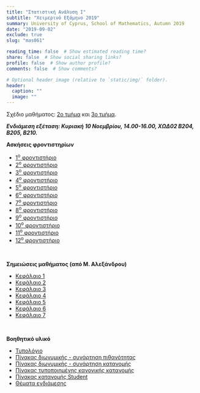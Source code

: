 ```yaml
---
title: "Στατιστική Ανάλυση Ι"
subtitle: "Χειμερινό Εξάμηνο 2019"
summary: University of Cyprus, School of Mathematics, Autumn 2019
date: "2019-09-02"
exclude: true
slug: "mas061"

reading_time: false  # Show estimated reading time?
share: false  # Show social sharing links?
profile: false  # Show author profile?
comments: false  # Show comments?

# Optional header image (relative to `static/img/` folder).
header:
  caption: ""
  image: ""
---
```


Σχέδιο μαθήματος: [2ο τμήμα](/teaching/mas061/mas_061.2_autumn_2019_syllabus.pdf) και [3ο τμήμα](/teaching/mas061/mas_061.3_autumn_2019_syllabus.pdf).

***Eνδιάμεση εξέταση: Κυριακή 10 Νοεμβρίου, 14.00-16.00, ΧΩΔ02 Β204, Β205, Β210.***

**Ασκήσεις φροντιστηρίων**

- [1<sup>ο</sup> φροντιστήριο](/teaching/mas061/mas061_askhseis_1.pdf)
- [2<sup>ο</sup> φροντιστήριο](/teaching/mas061/mas061_askhseis_2.pdf)
- [3<sup>ο</sup> φροντιστήριο](/teaching/mas061/mas061_askhseis_3.pdf)
- [4<sup>ο</sup> φροντιστήριο](/teaching/mas061/mas061_askhseis_4.pdf)
- [5<sup>ο</sup> φροντιστήριο](/teaching/mas061/mas061_askhseis_5.pdf)
- [6<sup>ο</sup> φροντιστήριο](/teaching/mas061/mas061_askhseis_6.pdf)
- [7<sup>ο</sup> φροντιστήριο](/teaching/mas061/mas061_askhseis_7.pdf)
- [8<sup>ο</sup> φροντιστήριο](/teaching/mas061/mas061_askhseis_8.pdf)
- [9<sup>ο</sup> φροντιστήριο](/teaching/mas061/mas061_askhseis_9.pdf)
- [10<sup>ο</sup> φροντιστήριο](/teaching/mas061/mas061_askhseis_10.pdf)
- [11<sup>ο</sup> φροντιστήριο](/teaching/mas061/mas061_askhseis_11.pdf)
- [12<sup>ο</sup> φροντιστήριο](/teaching/mas061/mas061_askhseis_12.pdf)



&#x2003;

**Σημειώσεις μαθήματος (από Μ. Αλεξάνδρου)**

- [Κεφάλαιο 1](/teaching/mas061/mas061_Chapter1.pdf)
- [Κεφάλαιο 2](/teaching/mas061/mas061_Chapter2.pdf)
- [Κεφάλαιο 3](/teaching/mas061/mas061_Chapter3.pdf)
- [Κεφάλαιο 4](/teaching/mas061/mas061_Chapter4.pdf)
- [Κεφάλαιο 5](/teaching/mas061/mas061_Chapter5.pdf)
- [Κεφάλαιο 6](/teaching/mas061/mas061_Chapter6.pdf)
- [Κεφάλαιο 7](/teaching/mas061/mas061_Chapter7.pdf)



&#x2003;

**Βοηθητικό υλικό**

- [Τυπολόγιο](/teaching/mas061/typologio_telikhs_autumn_2019.pdf)
- [Πίνακας διωνυμικής - συνάρτηση πιθανότητας](/teaching/mas061/binomial_table_probability.pdf)
- [Πίνακας διωνυμικής - συνάρτηση κατανομής](/teaching/mas061/binomial_table_cumulative.pdf)
- [Πίνακας τυποποιημένης κανονικής κατανομής](/teaching/mas061/normal_distribution_table.pdf)
- [Πίνακας κατανομής Student](/teaching/mas061/student_distribution_table.pdf)
- [Θέματα ενδιάμεσης](/teaching/mas061/mas061_midterm_2019.pdf)
